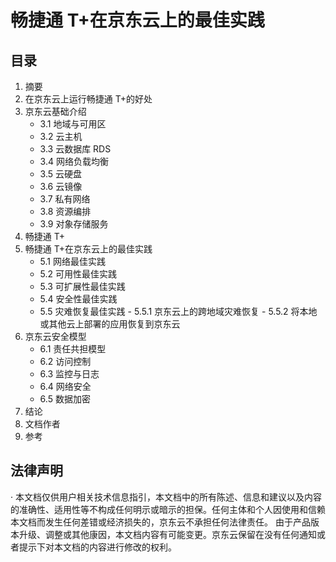 # 畅捷通 T+在京东云上的最佳实践

## 目录 

1. 摘要
2. 在京东云上运行畅捷通 T+的好处
3. 京东云基础介绍
     - 3.1  地域与可用区
     - 3.2  云主机
     - 3.3  云数据库 RDS
     - 3.4  网络负载均衡
     - 3.5  云硬盘
     - 3.6  云镜像 
     - 3.7  私有网络
     - 3.8  资源编排
     - 3.9 对象存储服务
4. 畅捷通 T+
5. 畅捷通 T+在京东云上的最佳实践
     - 5.1  网络最佳实践
     - 5.2  可用性最佳实践
     - 5.3  可扩展性最佳实践
     - 5.4  安全性最佳实践
     - 5.5  灾难恢复最佳实践
              - 5.5.1  京东云上的跨地域灾难恢复
              - 5.5.2  将本地或其他云上部署的应用恢复到京东云
6. 京东云安全模型
     - 6.1  责任共担模型
     - 6.2  访问控制
     - 6.3  监控与日志
     - 6.4  网络安全
     - 6.5 数据加密
7. 结论
8. 文档作者
9. 参考




## 法律声明 
· 
本文档仅供用户相关技术信息指引，本文档中的所有陈述、信息和建议以及内容的准确性、适用性等不构成任何明示或暗示的担保。任何主体和个人因使用和信赖本文档而发生任何差错或经济损失的，京东云不承担任何法律责任。 
由于产品版本升级、调整或其他康因，本文档内容有可能变更。京东云保留在没有任何通知或者提示下对本文档的内容进行修改的权利。
